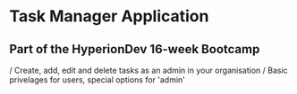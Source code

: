 # Task Manager Application
## Part of the HyperionDev 16-week Bootcamp
/
Create, add, edit and delete tasks as an admin in your organisation
/
Basic privelages for users, special options for 'admin'
